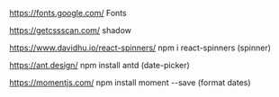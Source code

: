 https://fonts.google.com/  Fonts

https://getcssscan.com/  shadow

https://www.davidhu.io/react-spinners/  npm i react-spinners (spinner)

https://ant.design/  npm install antd (date-picker)

https://momentjs.com/  npm install moment --save (format dates)